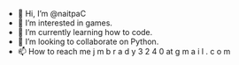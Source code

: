 - 👋 Hi, I’m @naitpaC
- 👀 I’m interested in games.
- 🌱 I’m currently learning how to code.
- 💞️ I’m looking to collaborate on Python.
- 📫 How to reach me   j m b r a d y 3 2 4 0 at g m a i l . c o m

<!---
naitpaC/naitpaC is a ✨ special ✨ repository because its `README.md` (this file) appears on your GitHub profile.
You can click the Preview link to take a look at your changes.
--->
